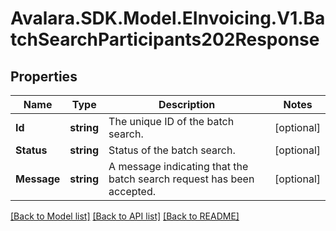 # Avalara.SDK.Model.EInvoicing.V1.BatchSearchParticipants202Response

## Properties

Name | Type | Description | Notes
------------ | ------------- | ------------- | -------------
**Id** | **string** | The unique ID of the batch search. | [optional] 
**Status** | **string** | Status of the batch search. | [optional] 
**Message** | **string** | A message indicating that the batch search request has been accepted. | [optional] 

[[Back to Model list]](../../../README.md#documentation-for-models) [[Back to API list]](../../../README.md#documentation-for-api-endpoints) [[Back to README]](../../../README.md)

